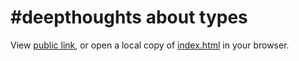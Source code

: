 # #deepthoughts about types

View [public link](https://storage.googleapis.com/hammerlab-presentations/lunch-and-learn/2017-07-12/index.html), or open a local copy of [index.html](index.html) in your browser.
